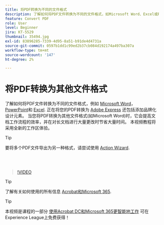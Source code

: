 ```yaml
---
title: 将PDF转换为不同的文件格式
description: 了解如何将PDF文件转换为不同的文件格式，如Microsoft Word、Excel或PowerPoint
feature: Convert PDF
role: User
level: Beginner
jira: KT-5529
thumbnail: 35494.jpg
exl-id: 83896285-7339-4d95-8a51-b91de4d4731a
source-git-commit: 0597b1dd1c99ed2b37cb084d192174a497ba307a
workflow-type: tm+mt
source-wordcount: '147'
ht-degree: 2%

---
```


# 将PDF转换为其他文件格式

了解如何将PDF文件转换为不同的文件格式，例如 [Microsoft Word](https://www.adobe.com/acrobat/online/pdf-to-word.html)， [PowerPoint](https://www.adobe.com/acrobat/online/pdf-to-ppt.html)和 [Excel](https://www.adobe.com/acrobat/online/pdf-to-excel.html). 正在将您的PDF转换为 [Adobe Express](https://express.adobe.com) 还包括添加品牌化设计元素。 当您将PDF转换为其他文件格式(如Microsoft Word)时，它会提高文档工作流程的效率，并在对长文档进行大量更改时节省大量时间。 本视频教程将采用全新的工作区体验。

>[!TIP]
>
>要将多个PDF文件导出为另一种格式，请尝试使用 [Action Wizard](../advanced-tasks/action.md).

<br> 

>[!VIDEO](https://video.tv.adobe.com/v/35494?quality=12&learn=on&hidetitle=true)

>[!TIP]
>
>了解有关如何使用的所有信息 [Acrobat和Microsoft 365](../integrate/integrate-overview.md).

>[!TIP]
>
>本视频是课程的一部分 [使用Acrobat DC和Microsoft 365更智能地工作](https://experienceleague.adobe.com/?recommended=Acrobat-U-1-2021.microsoft365) 可在Experience League上免费获得！
